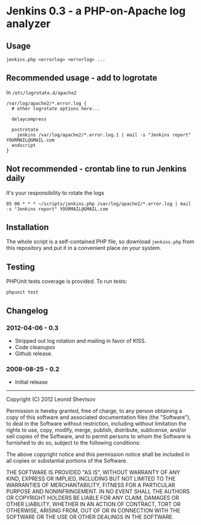 # Jenkins 0.3 - a PHP-on-Apache log analyzer


## Usage

    jenkins.php <errorlog> <errorlog> ...

## Recommended usage - add to logrotate

In `/etc/logrotate.d/apache2`

    /var/log/apache2/*.error.log {
      # other logrotate options here...

      delaycompress

      postrotate
        jenkins /var/log/apache2/*.error.log.1 | mail -s "Jenkins report" YOURMAIL@GMAIL.com
      endscript
    }

## Not recommended - crontab line to run Jenkins daily

It's your responsibility to rotate the logs

    05 00 * * * ~/scripts/jenkins.php /var/log/apache2/*.error.log | mail -s "Jenkins report" YOURMAIL@GMAIL.com

## Installation

The whole script is a self-contained PHP file, so download `jenkins.php` from this repository and put it in a
convenient place on your system.

## Testing

PHPUnit tests coverage is provided. To run tests:

    phpunit test

## Changelog

### 2012-04-06 - 0.3

* Stripped out log rotation and mailing in favor of KISS.
* Code cleanupxx
* Github release.

### 2008-08-25 - 0.2

* Initial release


* * *

Copyright (C) 2012 Leonid Shevtsov 

Permission is hereby granted, free of charge, to any person obtaining a copy of this software and associated documentation files (the "Software"), to deal in the Software without restriction, including without limitation the rights to use, copy, modify, merge, publish, distribute, sublicense, and/or sell copies of the Software, and to permit persons to whom the Software is furnished to do so, subject to the following conditions:

The above copyright notice and this permission notice shall be included in all copies or substantial portions of the Software.

THE SOFTWARE IS PROVIDED "AS IS", WITHOUT WARRANTY OF ANY KIND, EXPRESS OR IMPLIED, INCLUDING BUT NOT LIMITED TO THE WARRANTIES OF MERCHANTABILITY, FITNESS FOR A PARTICULAR PURPOSE AND NONINFRINGEMENT. IN NO EVENT SHALL THE AUTHORS OR COPYRIGHT HOLDERS BE LIABLE FOR ANY CLAIM, DAMAGES OR OTHER LIABILITY, WHETHER IN AN ACTION OF CONTRACT, TORT OR OTHERWISE, ARISING FROM, OUT OF OR IN CONNECTION WITH THE SOFTWARE OR THE USE OR OTHER DEALINGS IN THE SOFTWARE.
